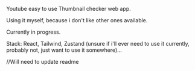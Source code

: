 Youtube easy to use Thumbnail checker web app.

Using it myself, because i don't like other ones available.

Currently in progress.

Stack: React, Tailwind, Zustand (unsure if i'll ever need to use it currently, probably not, just want to use it somewhere)...

//Will need to update readme

